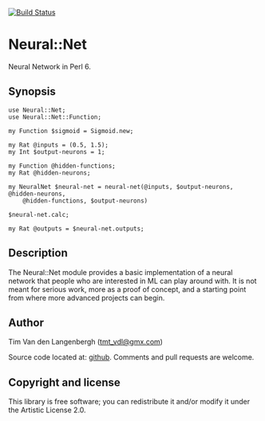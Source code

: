 [![Build Status](https://travis-ci.org/tmtvl/Neural-Net.svg?branch=master)](https://travis-ci.org/tmtvl/Neural-Net)

# Neural::Net

Neural Network in Perl 6.

## Synopsis

```perl6
use Neural::Net;
use Neural::Net::Function;

my Function $sigmoid = Sigmoid.new;

my Rat @inputs = (0.5, 1.5);
my Int $output-neurons = 1;

my Function @hidden-functions;
my Rat @hidden-neurons;

my NeuralNet $neural-net = neural-net(@inputs, $output-neurons, @hidden-neurons,
	@hidden-functions, $output-neurons)

$neural-net.calc;

my Rat @outputs = $neural-net.outputs;
```

## Description

The Neural::Net module provides a basic implementation of a neural network that
people who are interested in ML can play around with. It is not meant for
serious work, more as a proof of concept, and a starting point from where more
advanced projects can begin.

## Author

Tim Van den Langenbergh ([tmt_vdl@gmx.com](mailto:tmt_vdl@gmx.com))

Source code located at: [github](https://github.com/tmtvl/Neural-Net). Comments
and pull requests are welcome.

## Copyright and license

This library is free software; you can redistribute it and/or modify it under
the Artistic License 2.0.
